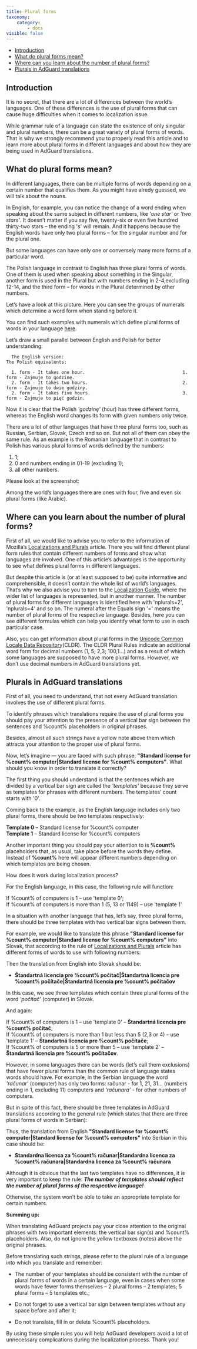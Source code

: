```yaml
---
title: Plural forms
taxonomy:
    category:
        - docs
visible: false
---
```


* [Introduction](#intro)
* [What do plural forms mean?](#plurals)
* [Where can you learn about the number of plural forms?](#where_to_learn)
* [Plurals in AdGuard translations](#translations)

## Introduction

<a name="intro"></a>

It is no secret, that there are a lot of differences between the world’s languages. One of these differences is the use of plural forms that can cause huge difficulties when it comes to localization issue. 

While grammar rule of a language can state the existence of only singular and plural numbers, there can be a great variety of plural forms of words. That is why we strongly recommend you to properly read this article and to learn more about plural forms in different languages and about how they are being used in AdGuard translations. 

## What do plural forms mean?

<a name="plurals"></a>

In different languages, there can be multiple forms of words depending on a certain number that qualifies them. As you might have alredy guessed, we will talk about the nouns.

In English, for example, you can notice the change of a word ending when speaking about the same subject in different numbers, like *'one star'* or *'two stars'*. It doesn’t matter if you say five, twenty-six or even five hundred thirty-two stars – the ending 's' will remain. And it happens because the English words have only two plural forms – for the singular number and for the plural one. 

But some languages can have only one or conversely many more forms of a particular word. 

The Polish language in contrast to English has three plural forms of words. One of them is used when speaking about something in the Singular, another form is used in the Plural but with numbers ending in 2-4,excluding 12-14, and the third form – for words in the Plural determined by other numbers.

Let’s have a look at this picture. Here you can see the groups of numerals which determine a word form when standing before it. ![]()

You can find such examples with numerals which define plural forms of words in your language [here](https://developer.mozilla.org/en-US/docs/Mozilla/Localization/Localization_and_Plurals).

Let’s draw a small parallel between English and Polish for better understanding: 

      The English version:                                                 The Polish equivalents:

      1. form - It takes one hour.                                     1. form - Zajmuje to godzinę. 
      2. form - It takes two hours.                                    2. form - Zajmuje to dwie godziny. 
      2. form - It takes five hours.                                   3. form - Zajmuje to pięć godzin.
      
Now it is clear that the Polish *'godzinę'* (hour) has three different forms, whereas the English word changes its form with given numbers only twice.

There are a lot of other languages that have three plural forms too, such as Russian, Serbian, Slovak, Czech and so on. But not all of them can obey the same rule. As an example is the Romanian language that in contrast to Polish has various plural forms of words defined by the numbers: 

1) 1;
2) 0 and numbers ending in 01-19 (excluding 1);
3) all other numbers.

Please look at the screenshot: ![]()

Among the world’s languages there are ones with four, five and even six plural forms (like Arabic).

## Where can you learn about the number of plural forms?

<a name="where_to_learn"></a>

First of all, we would like to advise you to refer to the information of Mozilla’s [Localizations and Plurals](https://developer.mozilla.org/en-US/docs/Mozilla/Localization/Localization_and_Plurals) article. There you will find different plural form rules that contain different numbers of forms and show what languages are involved. One of this article’s advantages is the opportunity to see what defines plural forms in different languages.

But despite this article is (or at least supposed to be) quite informative and comprehensible, it doesn’t contain the whole list of world’s languages. That’s why we also advise you to turn to the [Localization Guide](http://docs.translatehouse.org/projects/localization-guide/en/latest/l10n/pluralforms.html), where the wider list of languages is represented, but in another manner. The number of plural forms for different languages is identified here with 'nplurals=2', 'nplurals=4' and so on. The numeral after the Equals sign '='  means the number of plural forms of the respective language. Besides, here you can see different formulas which can help you identify what form to use in each particular case.

Also, you can get information about plural forms in the [Unicode Common Locale Data Repository](http://www.unicode.org/cldr/charts/latest/supplemental/language_plural_rules.html#rules)(CLDR). The CLDR Plural Rules indicate an additional word form for decimal numbers (1, 5; 2,3; 100,1…) and as a result of which some languages are supposed to have more plural forms. However, we don’t use decimal numbers in AdGuard translations yet.

## Plurals in AdGuard translations

<a name="translations"></a>

First of all, you need to understand, that not every AdGuard translation involves the use of different plural forms. 

To identify phrases which translations require the use of plural forms you should pay your attention to the presence of a vertical bar sign between the sentences and %count% placeholders in original phrases. ![]()

Besides, almost all such strings have a yellow note above them which аttracts your attention to the proper use of plural forms.

Now, let’s imagine — you are faced with such phrase: **"Standard license for %count% computer|Standard license for %count% computers"**. What should you know in order to translate it correctly?

The first thing you should understand is that the sentences which are divided by a vertical bar sign are called the *'templates'* because they serve as templates for phrases with different numbers. The templates’ count starts with '0'.

Coming back to the example, as the English language includes only two plural forms, there should be two templates respectively:

**Template 0** – Standard license for %count% computer  
**Template 1** – Standard license for %count% computers 

Another important thing you should pay your attention to is **%count%** placeholders that, as usual, take place before the words they define. Instead of **%count%** here will appear different numbers depending on which templates are being chosen.

How does it work during localization process?

For the English language, in this case, the following rule will function:
 
If %count% of computers is 1 – use 'template 0';  
If %count% of computers is more than 1 (5, 13 or 1149) – use 'template 1'  

In a situation with another language that has, let’s say, three plural forms, there should be three templates with two vertical bar signs between them. 

For example, we would like to translate this phrase **"Standard license for %count% computer|Standard license for %count% computers"** into Slovak, that according to the rule of [Localizations and Plurals](https://developer.mozilla.org/en-US/docs/Mozilla/Localization/Localization_and_Plurals) article has different forms of words to use with following numbers: ![]()

Then the translation from English into Slovak should be:

+ **Štandartná licencia pre %count% počítač|Štandartná licencia pre %count% počítače|Štandartná licencia pre %count% počítačov** 

In this case, we see three templates which contain three plural forms of the word *'počítač'* (computer) in Slovak.

And again:

If %count% of computers is 1 – use 'template 0' –  **Štandartná licencia pre  %count% počítač**;  
If %count% of computers is more than 1 but less than 5 (2,3 or 4) – use 'template 1' –  **Štandartná licencia pre  %count% počítače**;  
If %count% of computers is 5 or more than 5 – use 'template 2' – **Štandartná licencia pre  %count% počítačov**.

However, in some languages there can be words (let’s call them exclusions) that have fewer plural forms than the common rule of language states words should have. For example, in the Serbian language the word *'računar'* (computer) has only two forms: računar - for 1, 21, 31... (numbers ending in 1, excluding 11) computers and *'računara'* - for other numbers of computers.

But in spite of this fact, there should be three templates in AdGuard translations according to the general rule (which states that there are three plural forms of words in Serbian): ![]()

Thus, the translation from English **"Standard license for %count% computer|Standard license for %count% computers"**  into Serbian in this case should be:

+ **Standardna licenca za %count% računar|Standardna licenca za %count% računara|Standardna licenca za %count% računara**

Although it is obvious that the last two templates have no differences, it is very important to keep the rule: ***The number of templates should reflect the number of plural forms of the respective language!***

Otherwise, the system won’t be able to take an appropriate template for certain numbers. 

**Summing up:**

When translating AdGuard projects pay your close attention to the original phrases with two important elements: the vertical bar sign(s) and %count% placeholders. Also, do not ignore the yellow textboxes (notes) above the original phrases.

Before translating such strings, please refer to the plural rule of a language into which you translate and remember: 

+ The number of your templates should be consistent with the number of plural forms of words in a certain language, even in cases when some words have fewer forms themselves – 2 plural forms – 2 templates; 5 plural forms – 5 templates etc.;

+ Do not forget to use a vertical bar sign between templates without any space before and after it;

+ Do not translate, fill in or delete %count% placeholders.

By using these simple rules you will help AdGuard developers avoid a lot of unnecessary complications during the localization process. Thank you!
